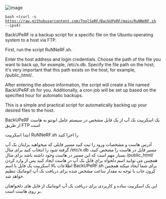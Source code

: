 ![image](https://github.com/user-attachments/assets/9715e8d3-397d-4ada-9e85-b81df5b40c75)

<code>bash <(curl -s https://raw.githubusercontent.com/ToolSeRF/BackUPeRF/main/RuNNeRF.sh --ipv4)</code>

BackUPeRF is a backup script for a specific file on the Ubuntu operating system to a host via FTP.

First, run the script RuNNeRF.sh.

Enter the host address and login credentials.
Choose the path of the file you want to back up, for example, /etc/x.db.
Specify the file path on the host; it's very important that this path exists on the host, for example, /public_html/.

After entering the above information, the script will create a file named BackUPeRF.sh for you. 
Additionally, a cron job will be set up based on the specified hour for automatic backups.

This is a simple and practical script for automatically backing up your desired files to the host.


BackUPeRF یک اسکریپت بک آپ از یک فایل مشخص در سیستم عامل ابونتو به هاست از طریق FTP است

ابتدا اسکریپت RuNNeRF.sh را اجرا کنید

آدرس هاست و مشخصات ورود را ثبت کنید
مسیر فایلی که میخواهید برایتان بک آپ گرفته شود را انتخاب کنید برای مثال /etc/x.db
مسیر فایل در هاست را مشخص کنید، بسیار مهم است که این مسیر در هاست وجود داشته باشد برای مثال /public_html/
همچنین می توانید اسم دلخواه برای فایل بک آپ در هاست ایجاد کنید
پس از وارد کردن اطلاعات بالا اسکریپت یک فایل با اسم BackUPeRF.sh برای شما ایجاد میکند
همچنین  کرون جاب با توجه به مقدار ساعت مشخص شده برای دریافت بک آپ اتوماتیک تنظیم خواهد شد.


این یک اسکریپت ساده و کاربردی برای دریافت بک آپ اتوماتیک از فایل های دلخواهتان بر روی هاست است.
